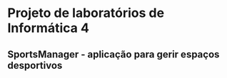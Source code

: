 # Projeto de laboratórios de Informática 4
## SportsManager - aplicação para gerir espaços desportivos

